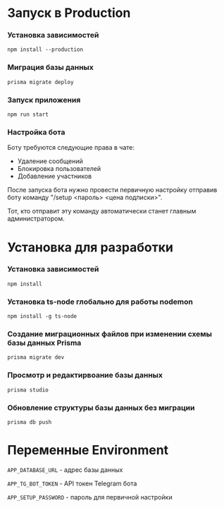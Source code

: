# Запуск в Production
### Установка зависимостей
`npm install --production`
### Миграция базы данных
`prisma migrate deploy`
### Запуск приложения
`npm run start`

### Настройка бота
Боту требуются следующие права в чате:
- Удаление сообщений
- Блокировка пользователей
- Добавление участников

После запуска бота нужно провести первичную настройку отправив боту команду "/setup <пароль> <цена подписки>".

Тот, кто отправит эту команду автоматически станет главным администратором.

# Установка для разработки
### Установка зависимостей
`npm install`
### Установка ts-node глобально для работы nodemon
`npm install -g ts-node`
### Создание миграционных файлов при изменении схемы базы данных Prisma
`prisma migrate dev`
### Просмотр и редактирвоание базы данных
`prisma studio`
### Обновление структуры базы данных без миграции
`prisma db push`

# Переменные Environment
`APP_DATABASE_URL` - адрес базы данных

`APP_TG_BOT_TOKEN` - API токен Telegram бота

`APP_SETUP_PASSWORD` - пароль для первичной настройки
